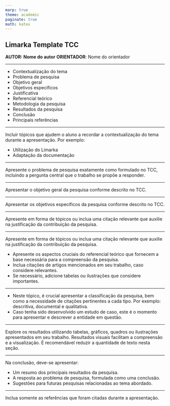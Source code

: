 ```yaml
---
marp: true
theme: academic
paginate: true
math: katex
---
```


<!-- _class: lead -->

## Limarka Template TCC

**AUTOR: Nome do autor**
**ORIENTADOR**: Nome do orientador

<!-- _footer: '01 de setembro de 2024' -->

---

<!-- _header: Sumário -->

- Contextualização do tema
- Problema de pesquisa
- Objetivo geral
- Objetivos específicos
- Justificativa
- Referencial teórico
- Metodologia da pesquisa
- Resultados da pesquisa
- Conclusão
- Principais referências

---

<!-- _header: CONTEXTUALIZAÇÃO DO TEMA -->

Incluir tópicos que ajudem o aluno a recordar a contextualização do tema durante a apresentação. Por exemplo:

- Utilização do Limarka
- Adaptação da documentação

---

<!-- _header: PROBLEMA DE PESQUISA -->

Apresente o problema de pesquisa exatamente como formulado no TCC, incluindo a pergunta central que o trabalho se propõe a responder.

---

<!-- _header: OBJETIVO GERAL -->

Apresentar o objetivo geral da pesquisa conforme descrito no TCC.

---

<!-- _header: OBJETIVOS ESPECÍFICOS -->

Apresentar os objetivos específicos da pesquisa conforme descrito no TCC.

---

<!-- _header: JUSTIFICATIVA -->

Apresente em forma de tópicos ou inclua uma citação relevante que auxilie na justificação da contribuição da pesquisa.

---

<!-- _header: REFERENCIAL TEÓRICO -->

Apresente em forma de tópicos ou inclua uma citação relevante que auxilie na justificação da contribuição da pesquisa.

- Apresente os aspectos cruciais do referencial teórico que fornecem a base necessária para a compreensão da pesquisa.
- Inclua citações de artigos mencionados em seu trabalho, caso considere relevantes.
- Se necessário, adicione tabelas ou ilustrações que considere importantes.

---

<!-- _header: METODOLOGIA DA PESQUISA -->

- Neste tópico, é crucial apresentar a classificação da pesquisa, bem como a necessidade de citações pertinentes a cada tipo. Por exemplo: descritiva, documental e qualitativa.
- Caso tenha sido desenvolvido um estudo de caso, este é o momento para apresentar e descrever a entidade em questão.

---

<!-- _header: RESULTADOS DA PESQUISA -->

Explore os resultados utilizando tabelas, gráficos, quadros ou ilustrações apresentados em seu trabalho. Resultados visuais facilitam a compreensão e a visualização. É recomendável reduzir a quantidade de texto nesta seção.

---

<!-- _header: CONCLUSÃO -->

Na conclusão, deve-se apresentar:

- Um resumo dos principais resultados da pesquisa.
- A resposta ao problema de pesquisa, formulada como uma conclusão.
- Sugestões para futuras pesquisas relacionadas ao tema abordado.

---

<!-- _header: PRINCIPAIS REFERÊNCIAS -->

Inclua somente as referências que foram citadas durante a apresentação.
